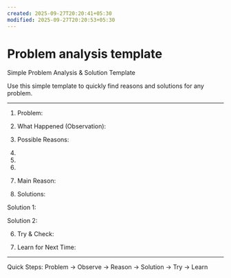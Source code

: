 ```yaml
---
created: 2025-09-27T20:20:41+05:30
modified: 2025-09-27T20:20:53+05:30
---
```


# Problem analysis template

Simple Problem Analysis & Solution Template

Use this simple template to quickly find reasons and solutions for any problem.


---

1. Problem:

2. What Happened (Observation):

3. Possible Reasons:

1. 

2. 

3. 


4. Main Reason:

5. Solutions:

Solution 1:

Solution 2:


6. Try & Check:

7. Learn for Next Time:


---

Quick Steps: Problem → Observe → Reason → Solution → Try → Learn
